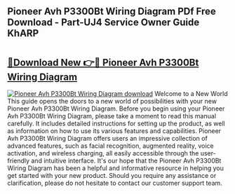 ## Pioneer Avh P3300Bt Wiring Diagram PDf Free Download - Part-UJ4 Service Owner Guide KhARP

# <h2><a href="http://dfpgvk.blite.top/?on=Pioneer+Avh+P3300Bt+Wiring+Diagram">🔗Download New 👉🔴 Pioneer Avh P3300Bt Wiring Diagram</a></h2>

[![Pioneer Avh P3300Bt Wiring Diagram download](https://i.imgur.com/lujVjoI.png)](http://dfpgvk.blite.top/?on=Pioneer+Avh+P3300Bt+Wiring+Diagram)
Welcome to a New World This guide opens the doors to a new world of possibilities with your new Pioneer Avh P3300Bt Wiring Diagram. Before you begin using your Pioneer Avh P3300Bt Wiring Diagram, please take a moment to read this manual carefully. It includes detailed instructions for setting up the product, as well as information on how to use its various features and capabilities. Pioneer Avh P3300Bt Wiring Diagram offers users an impressive collection of advanced features, such as facial recognition, augmented reality, voice activation, and wireless charging, all easily accessible through the user-friendly and intuitive interface. It's our hope that the Pioneer Avh P3300Bt Wiring Diagram has been a helpful and informative resource in helping you get started with your new product. Should you require any assistance or clarification, please do not hesitate to contact our customer support team.

